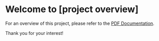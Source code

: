 # Welcome to [project overview]

For an overview of this project, please refer to the [PDF Documentation](personalProjectsDS.pdf).

Thank you for your interest!
